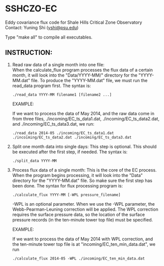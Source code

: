 SSHCZO-EC
=========

Eddy covariance flux code for Shale Hills Critical Zone Observatory
Contact: Yuning Shi (yshi@psu.edu)

Type "make all" to compile all executables.

INSTRUCTION:
------------

1. Read raw data of a single month into one file:  
   When the calculate_flux program processes the flux data of a certain month, it will look into the "Data/YYYY-MM/" directory for the "YYYY-MM.dat" file.
   To produce the "YYYY-MM.dat" file, we must run the read_data program first.
   The syntax is:

   ~~~
   ./read_data YYYY-MM filename1 [filename2 ...]
   ~~~

   EXAMPLE:

   If we want to process the data of May 2014, and the raw data come in from three files, ./incoming/EC_ts_data1.dat, ./incoming/EC_ts_data2.dat, and ./incoming/EC_ts_data3.dat, we run:

   ~~~
   ./read_data 2014-05 ./incoming/EC_ts_data1.dat ./incoiming/EC_ts_data2.dat ./incoming/EC_ts_data3.dat
   ~~~

2. Split one month data into single days:
   This step is optional. This should be executed after the first step, if needed.
   The syntax is:

   ~~~
   ./split_data YYYY-MM
   ~~~

3. Process flux data of a single month:
   This is the core of the EC process.
   When the program begins processing, it will look into the "Data" directory for the "YYYY-MM.dat" file.
   So make sure the first step has been done. The syntax for flux processing program is:

   ~~~
   ./calculate_flux YYYY-MM [-WPL pressure_filename]
   ~~~

   -WPL is an optional parameter.
   When we use the -WPL parameter, the Webb-Pearman-Leuning correction will be applied.
   The WPL correction requires the surface pressure data, so the location of the surface pressure records (in the ten-minute tower top file) must be specified.  

   EXAMPLE:

   If we want to process the data of May 2014 with WPL correction, and the ten-minute tower top file is at "incoming/EC_ten_min_data.dat", we run
   ~~~
   ./calculate_flux 2014-05 -WPL ./incoming/EC_ten_min_data.dat
   ~~~
